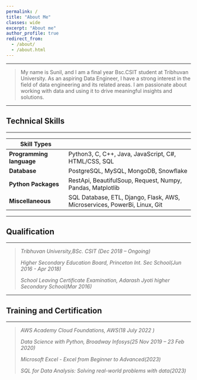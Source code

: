 ```yaml
---
permalink: /
title: "About Me"
classes: wide
excerpt: "About me"
author_profile: true
redirect_from: 
  - /about/
  - /about.html
---
```

---


>My name is Sunil, and I am a final year Bsc.CSIT student at Tribhuvan University. As an aspiring Data Engineer, I have a strong interest in the field of data engineering and its related areas. I am passionate about working with data and using it to drive meaningful insights and solutions.

---

## Technical Skills
---
| Skill Types |  |
| ------ | ------ |
| **Programming language**  | Python3, C, C++, Java, JavaScript, C#, HTML/CSS, SQL |
| **Database** | PostgreSQL, MySQL, MongoDB, Snowflake |
| **Python Packages** | RestApi, BeautifulSoup, Request, Numpy, Pandas, Matplotlib |
| **Miscellaneous** | SQL Database, ETL, Django, Flask, AWS, Microservices, PowerBi, Linux, Git |

 
---
## Qualification
---
>_Tribhuvan University,BSc. CSIT (Dec 2018 – Ongoing)_
>
>_Higher Secondary Education Board, Princeton Int. Sec School(Jun 2016 - Apr 2018)_
>
>_School Leaving Certificate  Examination, Adarash Jyoti higher Secondary School(Mar 2016)_


---
## Training and Certification
---
>_AWS Academy Cloud Foundations, AWS(18 July 2022 )_
>
>_Data Science with Python, Broadway Infosys(25 Nov 2019 – 23 Feb 2020)_ 
>
>_Microsoft Excel - Excel from Beginner to Advanced(2023)_
>
>_SQL for Data Analysis: Solving real-world problems with data(2023)_






